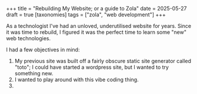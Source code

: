 +++
title = "Rebuilding My Website; or a guide to Zola"
date = 2025-05-27
draft = true
[taxonomies]
tags = ["zola", "web development"]
+++

As a technologist I've had an unloved, underutilised website for years. Since it was time to rebuild, I figured it was the perfect time to learn some "new" web technologies.

I had a few objectives in mind:
1. My previous site was built off a fairly obscure static site generator called "toto"; I could have started a wordpress site, but I wanted to try something new.
2. I wanted to play around with this vibe coding thing.
3.
